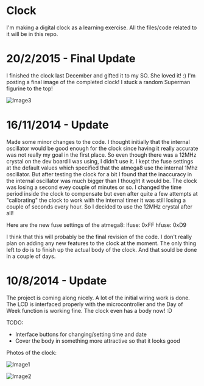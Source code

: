 Clock
======

I'm making a digital clock as a learning exercise. All the files/code related to it will be in this repo.


20/2/2015 - Final Update
=========================

I finished the clock last December and gifted it to my SO. She loved it! :)
I'm posting a final image of the completed clock! I stuck a random Superman
figurine to the top! 

![Image3](http://i.imgur.com/lIZCrqh.jpg)


16/11/2014 - Update
====================

Made some minor changes to the code. I thought initially that the internal oscillator would be good enough
for the clock since having it really accurate was not really my goal in the first place. So even though
there was a 12MHz crystal on the dev board I was  using, I didn't use it. I kept the fuse settings at the
default values which specified that the atmega8 use the internal 1Mhz oscillator. But after testing
the clock for a bit I found that the inaccuracy in the internal oscillator was much bigger than I thought
it would be. The clock was losing a second evey couple of minutes or so. I changed the time period inside
the clock to compensate but even after quite a few attempts at "calibrating" the clock to work with the 
internal timer it was still losing a couple of seconds every hour. So I decided to use the 12MHz crystal
after all! 

Here are the new fuse settings of the atmega8:
lfuse: 0xFF
hfuse: 0xD9

I think that this will probably be the final revision of the code. I don't really plan on adding any new
features to the clock at the moment. The only thing left to do is to finish up the actual body of the
clock. And that sould be done in a couple of days. 


10/8/2014 - Update
===================

The project is coming along nicely. A lot of the initial wiring work is done. The LCD is interfaced properly with the
microcontroller and the Day of Week function is working fine. The clock even has a body now! :D 

TODO:
 * Interface buttons for changing/setting time and date
 * Cover the body in something more attractive so that it looks good

Photos of the clock:

![Image1](http://i.imgur.com/jBAIYdC.jpg)

![Image2](http://i.imgur.com/cZot5nH.jpg)